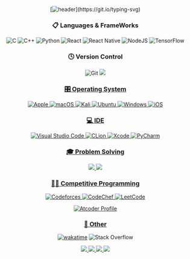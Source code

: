 <div align="center">
  
[![header](https://readme-typing-svg.demolab.com?font=Fira+Code&pause=1000&random=false&width=435&lines=Welcome+to+YECHAN+World!!)](https://git.io/typing-svg)


### 📋 Languages & FrameWorks
![C](https://img.shields.io/badge/c-%2300599C.svg?style=for-the-badge&logo=c&logoColor=white)  ![C++](https://img.shields.io/badge/c++-%2300599C.svg?style=for-the-badge&logo=c%2B%2B&logoColor=white)  ![Python](https://img.shields.io/badge/python-3670A0?style=for-the-badge&logo=python&logoColor=ffdd54)  ![React](https://img.shields.io/badge/react-%2320232a.svg?style=for-the-badge&logo=react&logoColor=%2361DAFB)  ![React Native](https://img.shields.io/badge/react_native-%2320232a.svg?style=for-the-badge&logo=react&logoColor=%2361DAFB)  ![NodeJS](https://img.shields.io/badge/node.js-6DA55F?style=for-the-badge&logo=node.js&logoColor=white)  ![TensorFlow](https://img.shields.io/badge/TensorFlow-%23FF6F00.svg?style=for-the-badge&logo=TensorFlow&logoColor=white)



### 🕓 Version Control
![Git](https://img.shields.io/badge/git-%23F05033.svg?style=for-the-badge&logo=git&logoColor=white)  <a href="https://github.com/yechan6855"><img src="https://img.shields.io/badge/github-%23121011.svg?style=for-the-badge&logo=github&logoColor=white">



### 🎛️ Operating System
![Apple](https://img.shields.io/badge/Apple-%23000000.svg?style=for-the-badge&logo=apple&logoColor=white)  ![macOS](https://img.shields.io/badge/mac%20os-000000?style=for-the-badge&logo=macos&logoColor=F0F0F0)  ![Kali](https://img.shields.io/badge/Kali-268BEE?style=for-the-badge&logo=kalilinux&logoColor=white)  ![Ubuntu](https://img.shields.io/badge/Ubuntu-E95420?style=for-the-badge&logo=ubuntu&logoColor=white)  ![Windows](https://img.shields.io/badge/Windows-0078D6?style=for-the-badge&logo=windows&logoColor=white)  ![iOS](https://img.shields.io/badge/iOS-000000?style=for-the-badge&logo=ios&logoColor=white)

### 💻 IDE
![Visual Studio Code](https://img.shields.io/badge/Visual%20Studio%20Code-0078d7.svg?style=for-the-badge&logo=visual-studio-code&logoColor=white)  ![CLion](https://img.shields.io/badge/CLion-black?style=for-the-badge&logo=clion&logoColor=white)  ![Xcode](https://img.shields.io/badge/Xcode-007ACC?style=for-the-badge&logo=Xcode&logoColor=white)  ![PyCharm](https://img.shields.io/badge/pycharm-143?style=for-the-badge&logo=pycharm&logoColor=black&color=black&labelColor=green)

### 🎓 Problem Solving
<img src="https://img.shields.io/static/v1?label=&message=BOJ&color=blue">  <img src="https://img.shields.io/static/v1?label=Solved&message=AC&color=green">  


### 🧑‍💻 Competitive Programming
![Codeforces](https://img.shields.io/badge/Codeforces-445f9d?style=for-the-badge&logo=Codeforces&logoColor=white)  ![CodeChef](https://img.shields.io/badge/CodeChef-%23964B00.svg?style=for-the-badge&logo=CodeChef&logoColor=white)  ![LeetCode](https://img.shields.io/badge/LeetCode-000000?style=for-the-badge&logo=LeetCode&logoColor=#d16c06)

![Atcoder Profile](https://atcoder-badge.kro.kr?id=red6855)

### 🥅 Other
[![wakatime](https://wakatime.com/badge/user/d5bed420-0b8f-4ff8-be13-4d8c4ca12459.svg)](https://wakatime.com/@d5bed420-0b8f-4ff8-be13-4d8c4ca12459)  ![Stack Overflow](https://img.shields.io/badge/-Stackoverflow-FE7A16?style=for-the-badge&logo=stack-overflow&logoColor=white)


<a href="https://yechan1209.tistory.com/"><img src="https://img.shields.io/badge/Blogger-FF5722?style=for-the-badge&logo=blogger&logoColor=white">  <a href="https://yechan6855.notion.site/c58b918683e149ed9671cffbfdb4bbaa?pvs=4"><img src="https://img.shields.io/badge/Notion-%23000000.svg?style=for-the-badge&logo=notion&logoColor=white">  <a href="https://www.discord.com/users/432406936831393804"><img src="https://img.shields.io/badge/Discord-%235865F2.svg?style=for-the-badge&logo=discord&logoColor=white">  <a href="https://www.instagram.com/implementation.24k?igsh=MWk0enN0YmlzMTM5dg%3D%3D&utm_source=qr"><img src="https://img.shields.io/badge/Instagram-%23E4405F.svg?style=for-the-badge&logo=Instagram&logoColor=white">

</div>
